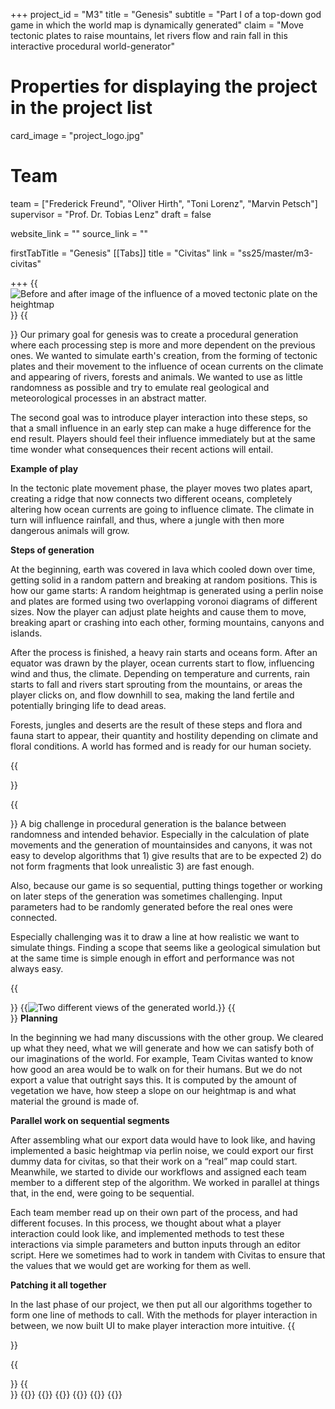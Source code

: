 +++
project_id = "M3"
title = "Genesis"
subtitle = "Part I of a top-down god game in which the world map is dynamically generated"
claim = "Move tectonic plates to raise mountains, let rivers flow and rain fall in this interactive procedural world-generator"



# Properties for displaying the project in the project list
card_image = "project_logo.jpg"

# Team
team = ["Frederick Freund", "Oliver Hirth", "Toni Lorenz", "Marvin Petsch"]
supervisor = "Prof. Dr. Tobias Lenz"
draft = false

website_link = ""
source_link = ""

firstTabTitle = "Genesis"
[[Tabs]]
title = "Civitas"
link = "ss25/master/m3-civitas"

+++
{{<image src="genesis1_img.jpg" alt="Before and after image of the influence of a moved tectonic plate on the heightmap" caption= "A tectonic plate is moved to the left which results in mountain ranges and valleys forming.">}}
{{<section title="Goals and Achievements">}}
Our primary goal for genesis was to create a procedural generation where each processing step is more and more dependent on the previous ones. We wanted to simulate earth's creation, from the forming of tectonic plates and their movement to the influence of ocean currents on the climate and appearing of rivers, forests and animals. We wanted to use as little randomness as possible and try to emulate real geological and meteorological processes in an abstract matter.
 
The second goal was to introduce player interaction into these steps, so that a small influence in an early step can make a huge difference for the end result. Players should feel their influence immediately but at the same time wonder what consequences their recent actions will entail.

 **Example of play**

 In the tectonic plate movement phase, the player moves two plates apart, creating a ridge that now connects two different oceans, completely altering how ocean currents are going to influence climate. The climate in turn will influence rainfall, and thus, where a jungle with then more dangerous animals will grow. 
 
 **Steps of generation**

 At the beginning, earth was covered in lava which cooled down over time, getting solid in a random pattern and breaking at random positions. This is how our game starts: A random heightmap is generated using a perlin noise and plates are formed using two overlapping voronoi diagrams of different sizes. Now the player can adjust plate heights and cause them to move, breaking apart or crashing into each other, forming mountains, canyons and islands.
 
 After the process is finished, a heavy rain starts and oceans form. After an equator was drawn by the player, ocean currents start to flow, influencing wind and thus, the climate. Depending on temperature and currents, rain starts to fall and rivers start sprouting from the mountains, or areas the player clicks on, and flow downhill to sea, making the land fertile and potentially bringing life to dead areas.
 
 Forests, jungles and deserts are the result of these steps and flora and fauna start to appear, their quantity and hostility depending on climate and floral conditions. A world has formed and is ready for our human society.

{{</section>}}

{{<section title="Challenges">}}
A big challenge in procedural generation is the balance between randomness and intended behavior. Especially in the calculation of plate movements and the generation of mountainsides and canyons, it was not easy to develop algorithms that 1) give results that are to be expected 2) do not form fragments that look unrealistic 3) are fast enough.
 
 Also, because our game is so sequential, putting things together or working on later steps of the generation was sometimes challenging. Input parameters had to be randomly generated before the real ones were connected.
 
 Especially challenging was it to draw a line at how realistic we want to simulate things. Finding a scope that seems like a geological simulation but at the same time is simple enough in effort and performance was not always easy.

{{</section>}}
{{<image src="genesis2_img.jpg" alt="Two different views of the generated world." caption= "Zoomed out view of the initial heightmap (left). From ocean currents and equator location calculated heatmap (right).">}}
{{<section title="Process">}}
**Planning**
 
 In the beginning we had many discussions with the other group. We cleared up what they need, what we will generate and how we can satisfy both of our imaginations of the world. For example, Team Civitas wanted to know how good an area would be to walk on for their humans. But we do not export a value that outright says this. It is computed by the amount of vegetation we have, how steep a slope on our heightmap is and what material the ground is made of.
 
 **Parallel work on sequential segments**
 
 After assembling what our export data would have to look like, and having implemented a basic heightmap via perlin noise, we could export our first dummy data for civitas, so that their work on a “real” map could start. Meanwhile, we started to divide our workflows and assigned each team member to a different step of the algorithm. We worked in parallel at things that, in the end, were going to be sequential.
 
 Each team member read up on their own part of the process, and had different focuses. In this process, we thought about what a player interaction could look like, and implemented methods to test these interactions via simple parameters and button inputs through an editor script. Here we sometimes had to work in tandem with Civitas to ensure that the values that we would get are working for them as well.

 **Patching it all together**
 
 In the last phase of our project, we then put all our algorithms together to form one line of methods to call. With the methods for player interaction in between, we now built UI to make player interaction more intuitive.
{{</section>}}

{{<section title="The Team">}}
{{</section>}}
{{<gallery>}}
{{<team-member image="freddie_img.jpg" name="Frederick Freund">}}
{{<team-member image="oliver_img.jpg" name="Oliver Hirth">}}
{{<team-member image="marvin_img.jpg" name="Marvin Petsch">}}
{{<team-member image="toni_img.jpg" name="Toni Lorenz">}}
{{</gallery>}}
